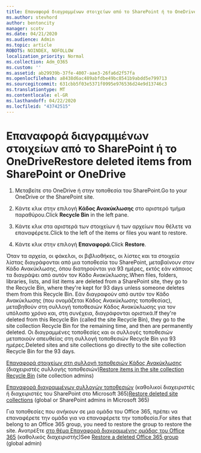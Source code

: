 ```yaml
---
title: Επαναφορά διαγραμμένων στοιχείων από το SharePoint ή το OneDrive
ms.author: stevhord
author: bentoncity
manager: scotv
ms.date: 04/21/2020
ms.audience: Admin
ms.topic: article
ROBOTS: NOINDEX, NOFOLLOW
localization_priority: Normal
ms.collection: Adm_O365
ms.custom: ''
ms.assetid: ab29939b-37fe-4007-aae3-26fa6d2f57fa
ms.openlocfilehash: a8438d6ac489abfdbe49bc8541b9abdd5e799713
ms.sourcegitcommit: 631cbb5f03e5371f0995e976536d24e9d13746c3
ms.translationtype: MT
ms.contentlocale: el-GR
ms.lasthandoff: 04/22/2020
ms.locfileid: "43742515"
---
```

# <a name="restore-deleted-items-from-sharepoint-or-onedrive"></a><span data-ttu-id="cf7d0-102">Επαναφορά διαγραμμένων στοιχείων από το SharePoint ή το OneDrive</span><span class="sxs-lookup"><span data-stu-id="cf7d0-102">Restore deleted items from SharePoint or OneDrive</span></span>

1. <span data-ttu-id="cf7d0-103">Μεταβείτε στο OneDrive ή στην τοποθεσία του SharePoint.</span><span class="sxs-lookup"><span data-stu-id="cf7d0-103">Go to your OneDrive or the SharePoint site.</span></span>
    
2. <span data-ttu-id="cf7d0-104">Κάντε κλικ στην επιλογή **Κάδος Ανακύκλωσης** στο αριστερό τμήμα παραθύρου.</span><span class="sxs-lookup"><span data-stu-id="cf7d0-104">Click **Recycle Bin** in the left pane.</span></span> 
    
3. <span data-ttu-id="cf7d0-105">Κάντε κλικ στα αριστερά των στοιχείων ή των αρχείων που θέλετε να επαναφέρετε.</span><span class="sxs-lookup"><span data-stu-id="cf7d0-105">Click to the left of the items or files you want to restore.</span></span>
    
4. <span data-ttu-id="cf7d0-106">Κάντε κλικ στην επιλογή **Επαναφορά**.</span><span class="sxs-lookup"><span data-stu-id="cf7d0-106">Click **Restore**.</span></span> 
    
<span data-ttu-id="cf7d0-107">Όταν τα αρχεία, οι φάκελοι, οι βιβλιοθήκες, οι λίστες και τα στοιχεία λίστας διαγράφονται από μια τοποθεσία του SharePoint, μεταβαίνουν στον Κάδο Ανακύκλωσης, όπου διατηρούνται για 93 ημέρες, εκτός εάν κάποιος τα διαγράψει από αυτόν τον Κάδο Ανακύκλωσης.</span><span class="sxs-lookup"><span data-stu-id="cf7d0-107">When files, folders, libraries, lists, and list items are deleted from a SharePoint site, they go to the Recycle Bin, where they're kept for 93 days unless someone deletes them from this Recycle Bin.</span></span> <span data-ttu-id="cf7d0-108">Εάν διαγραφούν από αυτόν τον Κάδο Ανακύκλωσης (που ονομάζεται Κάδος Ανακύκλωσης τοποθεσίας), μεταβηθούν στη συλλογή τοποθεσιών Κάδος Ανακύκλωσης για τον υπόλοιπο χρόνο και, στη συνέχεια, διαγράφονται οριστικά.</span><span class="sxs-lookup"><span data-stu-id="cf7d0-108">If they're deleted from this Recycle Bin (called the site Recycle Bin), they go to the site collection Recycle Bin for the remaining time, and then are permanently deleted.</span></span> <span data-ttu-id="cf7d0-109">Οι διαγραμμένες τοποθεσίες και οι συλλογές τοποθεσιών μεταποιούν απευθείας στη συλλογή τοποθεσιών Recycle Bin για 93 ημέρες.</span><span class="sxs-lookup"><span data-stu-id="cf7d0-109">Deleted sites and site collections go directly to the site collection Recycle Bin for the 93 days.</span></span>
  
<span data-ttu-id="cf7d0-110">[Επαναφορά στοιχείων στη συλλογή τοποθεσιών Κάδος Ανακύκλωσης](https://go.microsoft.com/fwlink/?linkid=867800) (διαχειριστές συλλογής τοποθεσιών)</span><span class="sxs-lookup"><span data-stu-id="cf7d0-110">[Restore items in the site collection Recycle Bin](https://go.microsoft.com/fwlink/?linkid=867800) (site collection admins)</span></span> 
  
<span data-ttu-id="cf7d0-111">[Επαναφορά διαγραμμένων συλλογών τοποθεσιών](https://go.microsoft.com/fwlink/?linkid=867660) (καθολικοί διαχειριστές ή διαχειριστές του SharePoint στο Microsoft 365)</span><span class="sxs-lookup"><span data-stu-id="cf7d0-111">[Restore deleted site collections](https://go.microsoft.com/fwlink/?linkid=867660) (global or SharePoint admins in Microsoft 365)</span></span> 
  
<span data-ttu-id="cf7d0-112">Για τοποθεσίες που ανήκουν σε μια ομάδα του Office 365, πρέπει να επαναφέρετε την ομάδα για να επαναφέρετε την τοποθεσία.</span><span class="sxs-lookup"><span data-stu-id="cf7d0-112">For sites that belong to an Office 365 group, you need to restore the group to restore the site.</span></span> <span data-ttu-id="cf7d0-113">Ανατρέξτε [στο θέμα Επαναφορά διαγραμμένης ομάδας του Office 365](https://go.microsoft.com/fwlink/?linkid=867802) (καθολικός διαχειριστής)</span><span class="sxs-lookup"><span data-stu-id="cf7d0-113">See [Restore a deleted Office 365 group](https://go.microsoft.com/fwlink/?linkid=867802) (global admin)</span></span> 
  

